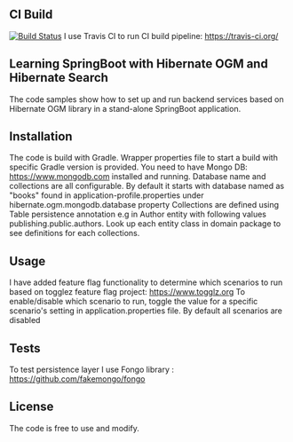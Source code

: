 ## CI Build
[![Build Status](https://travis-ci.org/mabrod/hibernate-ogm-mongodb.svg?branch=master)](https://travis-ci.org/mabrod/hibernate-ogm-mongodb)
I use Travis CI to run CI build pipeline: https://travis-ci.org/

## Learning SpringBoot with Hibernate OGM and Hibernate Search

The code samples show how to set up and run backend services based on Hibernate OGM library in a stand-alone SpringBoot application.

## Installation

The code is build with Gradle. Wrapper properties file to start a build with specific Gradle version is provided.
You need to have Mongo DB: https://www.mongodb.com installed and running. Database name and collections are all configurable.
By default it starts with database named as "books" found in application-profile.properties under hibernate.ogm.mongodb.database property
Collections are defined using Table persistence annotation e.g in Author entity with following values publishing.public.authors.
Look up each entity class in domain package to see definitions for each collections.

## Usage

I have added feature flag functionality to determine which scenarios to run based on togglez feature flag project: https://www.togglz.org
To enable/disable which scenario to run, toggle the value for a specific scenario's setting in application.properties file.
By default all scenarios are disabled

## Tests

To test persistence layer I use Fongo library : https://github.com/fakemongo/fongo

## License

The code is free to use and modify.